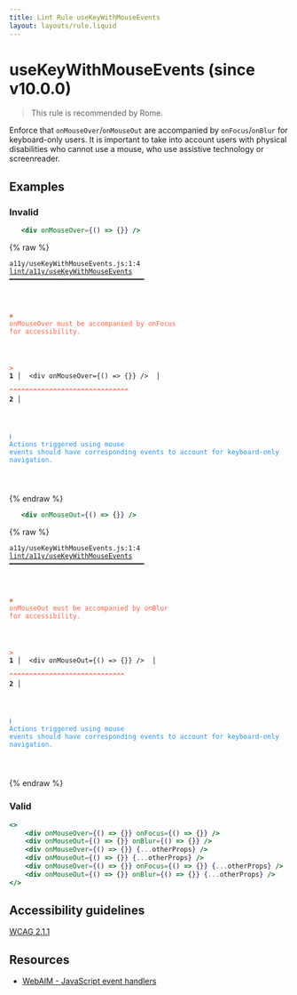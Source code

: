 ```yaml
---
title: Lint Rule useKeyWithMouseEvents
layout: layouts/rule.liquid
---
```


# useKeyWithMouseEvents (since v10.0.0)

> This rule is recommended by Rome.

Enforce that `onMouseOver`/`onMouseOut` are accompanied by `onFocus`/`onBlur` for keyboard-only users.
It is important to take into account users with physical disabilities who cannot use a mouse,
who use assistive technology or screenreader.

## Examples

### Invalid

```jsx
   <div onMouseOver={() => {}} />
```

{% raw %}<pre class="language-text"><code class="language-text">a11y/useKeyWithMouseEvents.js:1:4 <a href="https://rome.tools/docs/lint/rules/useKeyWithMouseEvents">lint/a11y/useKeyWithMouseEvents</a> ━━━━━━━━━━━━━━━━━━━━━━━━━━━━━━━━━━

<strong><span style="color: Tomato;">  </span></strong><strong><span style="color: Tomato;">✖</span></strong> <span style="color: Tomato;">onMouseOver must be accompanied by onFocus for accessibility.</span>
  
<strong><span style="color: Tomato;">  </span></strong><strong><span style="color: Tomato;">&gt;</span></strong> <strong>1 │ </strong>   &lt;div onMouseOver={() =&gt; {}} /&gt;
   <strong>   │ </strong>   <strong><span style="color: Tomato;">^</span></strong><strong><span style="color: Tomato;">^</span></strong><strong><span style="color: Tomato;">^</span></strong><strong><span style="color: Tomato;">^</span></strong><strong><span style="color: Tomato;">^</span></strong><strong><span style="color: Tomato;">^</span></strong><strong><span style="color: Tomato;">^</span></strong><strong><span style="color: Tomato;">^</span></strong><strong><span style="color: Tomato;">^</span></strong><strong><span style="color: Tomato;">^</span></strong><strong><span style="color: Tomato;">^</span></strong><strong><span style="color: Tomato;">^</span></strong><strong><span style="color: Tomato;">^</span></strong><strong><span style="color: Tomato;">^</span></strong><strong><span style="color: Tomato;">^</span></strong><strong><span style="color: Tomato;">^</span></strong><strong><span style="color: Tomato;">^</span></strong><strong><span style="color: Tomato;">^</span></strong><strong><span style="color: Tomato;">^</span></strong><strong><span style="color: Tomato;">^</span></strong><strong><span style="color: Tomato;">^</span></strong><strong><span style="color: Tomato;">^</span></strong><strong><span style="color: Tomato;">^</span></strong><strong><span style="color: Tomato;">^</span></strong><strong><span style="color: Tomato;">^</span></strong><strong><span style="color: Tomato;">^</span></strong><strong><span style="color: Tomato;">^</span></strong><strong><span style="color: Tomato;">^</span></strong><strong><span style="color: Tomato;">^</span></strong><strong><span style="color: Tomato;">^</span></strong>
    <strong>2 │ </strong>
  
<strong><span style="color: rgb(38, 148, 255);">  </span></strong><strong><span style="color: rgb(38, 148, 255);">ℹ</span></strong> <span style="color: rgb(38, 148, 255);">Actions triggered using mouse events should have corresponding events to account for keyboard-only navigation.</span>
  
</code></pre>{% endraw %}

```jsx
   <div onMouseOut={() => {}} />
```

{% raw %}<pre class="language-text"><code class="language-text">a11y/useKeyWithMouseEvents.js:1:4 <a href="https://rome.tools/docs/lint/rules/useKeyWithMouseEvents">lint/a11y/useKeyWithMouseEvents</a> ━━━━━━━━━━━━━━━━━━━━━━━━━━━━━━━━━━

<strong><span style="color: Tomato;">  </span></strong><strong><span style="color: Tomato;">✖</span></strong> <span style="color: Tomato;">onMouseOut must be accompanied by onBlur for accessibility.</span>
  
<strong><span style="color: Tomato;">  </span></strong><strong><span style="color: Tomato;">&gt;</span></strong> <strong>1 │ </strong>   &lt;div onMouseOut={() =&gt; {}} /&gt;
   <strong>   │ </strong>   <strong><span style="color: Tomato;">^</span></strong><strong><span style="color: Tomato;">^</span></strong><strong><span style="color: Tomato;">^</span></strong><strong><span style="color: Tomato;">^</span></strong><strong><span style="color: Tomato;">^</span></strong><strong><span style="color: Tomato;">^</span></strong><strong><span style="color: Tomato;">^</span></strong><strong><span style="color: Tomato;">^</span></strong><strong><span style="color: Tomato;">^</span></strong><strong><span style="color: Tomato;">^</span></strong><strong><span style="color: Tomato;">^</span></strong><strong><span style="color: Tomato;">^</span></strong><strong><span style="color: Tomato;">^</span></strong><strong><span style="color: Tomato;">^</span></strong><strong><span style="color: Tomato;">^</span></strong><strong><span style="color: Tomato;">^</span></strong><strong><span style="color: Tomato;">^</span></strong><strong><span style="color: Tomato;">^</span></strong><strong><span style="color: Tomato;">^</span></strong><strong><span style="color: Tomato;">^</span></strong><strong><span style="color: Tomato;">^</span></strong><strong><span style="color: Tomato;">^</span></strong><strong><span style="color: Tomato;">^</span></strong><strong><span style="color: Tomato;">^</span></strong><strong><span style="color: Tomato;">^</span></strong><strong><span style="color: Tomato;">^</span></strong><strong><span style="color: Tomato;">^</span></strong><strong><span style="color: Tomato;">^</span></strong><strong><span style="color: Tomato;">^</span></strong>
    <strong>2 │ </strong>
  
<strong><span style="color: rgb(38, 148, 255);">  </span></strong><strong><span style="color: rgb(38, 148, 255);">ℹ</span></strong> <span style="color: rgb(38, 148, 255);">Actions triggered using mouse events should have corresponding events to account for keyboard-only navigation.</span>
  
</code></pre>{% endraw %}

### Valid

```jsx
<>
    <div onMouseOver={() => {}} onFocus={() => {}} />
    <div onMouseOut={() => {}} onBlur={() => {}} />
    <div onMouseOver={() => {}} {...otherProps} />
    <div onMouseOut={() => {}} {...otherProps} />
    <div onMouseOver={() => {}} onFocus={() => {}} {...otherProps} />
    <div onMouseOut={() => {}} onBlur={() => {}} {...otherProps} />
</>
```

## Accessibility guidelines

[WCAG 2.1.1](https://www.w3.org/WAI/WCAG21/Understanding/keyboard)

## Resources

- [WebAIM - JavaScript event handlers](https://webaim.org/techniques/javascript/eventhandlers)

